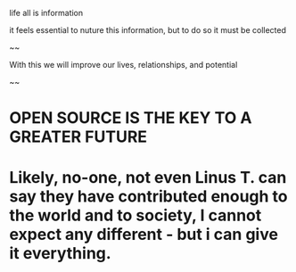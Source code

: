 
life all is information

it feels essential to nuture this information, but to do so it must be collected

~~

With this we will improve our lives, relationships, and potential

~~

# OPEN SOURCE IS THE KEY TO A GREATER FUTURE
#
# Likely, no-one, not even Linus T. can say they have contributed enough to the world and to society, I cannot expect any different - but i can give it everything. 